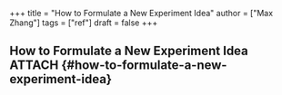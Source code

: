 +++
title = "How to Formulate a New Experiment Idea"
author = ["Max Zhang"]
tags = ["ref"]
draft = false
+++

## How to Formulate a New Experiment Idea <span class="tag"><span class="ATTACH">ATTACH</span></span> {#how-to-formulate-a-new-experiment-idea}
